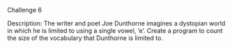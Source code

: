 Challenge 6

Description:
The writer and poet Joe Dunthorne imagines a dystopian world in which he is limited to using a single vowel, ’e’. Create a program to count the size of the vocabulary that Dunthorne is limited to.
